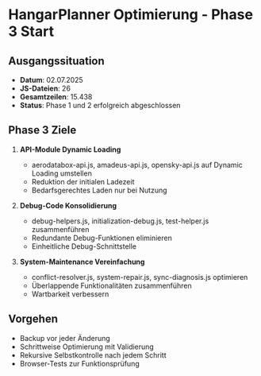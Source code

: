 # HangarPlanner Optimierung - Phase 3 Start

## Ausgangssituation

- **Datum**: 02.07.2025
- **JS-Dateien**: 26
- **Gesamtzeilen**: 15.438
- **Status**: Phase 1 und 2 erfolgreich abgeschlossen

## Phase 3 Ziele

1. **API-Module Dynamic Loading**

   - aerodatabox-api.js, amadeus-api.js, opensky-api.js auf Dynamic Loading umstellen
   - Reduktion der initialen Ladezeit
   - Bedarfsgerechtes Laden nur bei Nutzung

2. **Debug-Code Konsolidierung**

   - debug-helpers.js, initialization-debug.js, test-helper.js zusammenführen
   - Redundante Debug-Funktionen eliminieren
   - Einheitliche Debug-Schnittstelle

3. **System-Maintenance Vereinfachung**
   - conflict-resolver.js, system-repair.js, sync-diagnosis.js optimieren
   - Überlappende Funktionalitäten zusammenführen
   - Wartbarkeit verbessern

## Vorgehen

- Backup vor jeder Änderung
- Schrittweise Optimierung mit Validierung
- Rekursive Selbstkontrolle nach jedem Schritt
- Browser-Tests zur Funktionsprüfung
